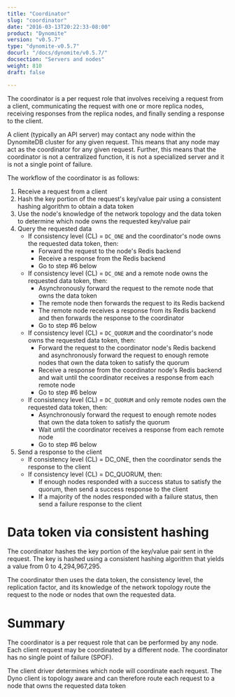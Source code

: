```yaml
---
title: "Coordinator"
slug: "coordinator"
date: "2016-03-13T20:22:33-08:00"
product: "Dynomite"
version: "v0.5.7"
type: "dynomite-v0.5.7"
docurl: "/docs/dynomite/v0.5.7/"
docsection: "Servers and nodes"
weight: 810
draft: false

---
```


The coordinator is a per request role that involves receiving a request from a client, communicating the request with one or more replica nodes, receiving responses from the replica nodes, and finally sending a response to the client. 

A client (typically an API server) may contact any node within the DynomiteDB cluster for any given request. This means that any node may act as the coordinator for any given request. Further, this means that the coordinator is not a centralized function, it is not a specialized server and it is not a single point of failure.

The workflow of the coordinator is as follows:

1. Receive a request from a client
2. Hash the key portion of the request's key/value pair using a consistent hashing algorithm to obtain a data token
3. Use the node's knowledge of the network topology and the data token to determine which node owns the requested key/value pair
4. Query the requested data
    - If consistency level (CL) = `DC_ONE` and the coordinator's node owns the requested data token, then:
        - Forward the request to the node's Redis backend
        - Receive a response from the Redis backend
        - Go to step #6 below
    - If consistency level (CL) = `DC_ONE` and a remote node owns the requested data token, then:
        - Asynchronously forward the request to the remote node that owns the data token
        - The remote node then forwards the request to its Redis backend
        - The remote node receives a response from its Redis backend and then forwards the response to the coordinator
        - Go to step #6 below
    - If consistency level (CL) = `DC_QUORUM` and the coordinator's node owns the requested data token, then:
        - Forward the request to the coordinator node's Redis backend and asynchronously forward the request to enough remote nodes that own the data token to satisfy the quorum 
        - Receive a response from the coordinator node's Redis backend and wait until the coordinator receives a response from each remote node
        - Go to step #6 below
    - If consistency level (CL) = `DC_QUORUM` and only remote nodes own the requested data token, then:
        - Asynchronously forward the request to enough remote nodes that own the data token to satisfy the quorum 
        - Wait until the coordinator receives a response from each remote node
        - Go to step #6 below
6. Send a response to the client
    - If consistency level (CL) = DC_ONE, then the coordinator sends the response to the client
    - If consistency level (CL) = DC_QUORUM, then:
        - If enough nodes responded with a success status to satisfy the quorum, then send a success response to the client
        - If a majority of the nodes responded with a failure status, then send a failure response to the client

# Data token via consistent hashing

The coordinator hashes the key portion of the key/value pair sent in the request. The key is hashed using a consistent hashing algorithm that yields a value from 0 to 4,294,967,295. 

The coordinator then uses the data token, the consistency level, the replication factor, and its knowledge of the network topology route the request to the node or nodes that own the requested data.

# Summary

The coordinator is a per request role that can be performed by any node. Each client request may be coordinated by a different node. The coordinator has no single point of failure (SPOF). 

The client driver determines which node will coordinate each request. The Dyno client is topology aware and can therefore route each request to a node that owns the requested data token
